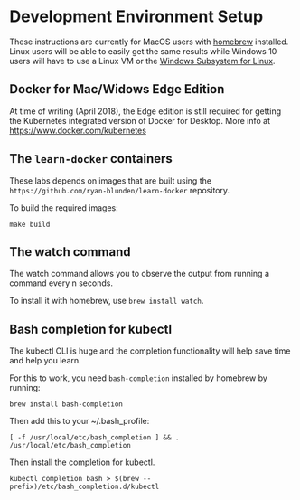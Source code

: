 # Development Environment Setup

These instructions are currently for MacOS users with [homebrew](https://brew.sh/) installed. Linux users will be able to easily get the same results while Windows 10 users will have to use a Linux VM or the [Windows Subsystem for Linux](https://docs.microsoft.com/en-us/windows/wsl/install-win10).

## Docker for Mac/Widows Edge Edition

At time of writing (April 2018), the Edge edition is still required for getting the Kubernetes integrated version of Docker for Desktop. More info at https://www.docker.com/kubernetes

## The `learn-docker` containers

These labs depends on images that are built using the `https://github.com/ryan-blunden/learn-docker` repository.

To build the required images:

    make build

## The watch command

The watch command allows you to observe the output from running a command every n seconds.

To install it with homebrew, use `brew install watch`.

## Bash completion for kubectl

The kubectl CLI is huge and the completion functionality will help save time and help you learn.

For this to work, you need `bash-completion` installed by homebrew by running:

    brew install bash-completion

Then add this to your ~/.bash_profile:

    [ -f /usr/local/etc/bash_completion ] && . /usr/local/etc/bash_completion

Then install the completion for kubectl.

    kubectl completion bash > $(brew --prefix)/etc/bash_completion.d/kubectl
